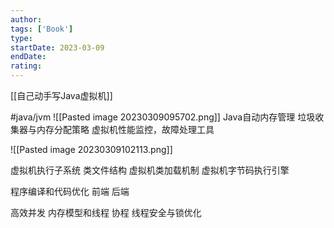 ```yaml
---
author: 
tags: ['Book']
type: 
startDate: 2023-03-09
endDate: 
rating: 
---
```


[[自己动手写Java虚拟机]]


#java/jvm
![[Pasted image 20230309095702.png]]
Java自动内存管理
	垃圾收集器与内存分配策略
	虚拟机性能监控，故障处理工具

![[Pasted image 20230309102113.png]]

虚拟机执行子系统
	类文件结构
	虚拟机类加载机制
	虚拟机字节码执行引擎

程序编译和代码优化
	前端
	后端

高效并发
	内存模型和线程
	协程
	线程安全与锁优化

























